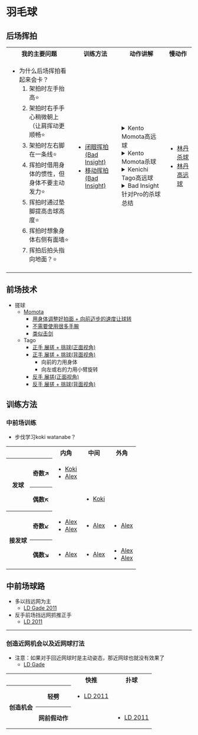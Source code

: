 <link href="https://cdn.jsdelivr.net/npm/bootstrap@5.3.3/dist/css/bootstrap.min.css" rel="stylesheet"
    integrity="sha384-QWTKZyjpPEjISv5WaRU9OFeRpok6YctnYmDr5pNlyT2bRjXh0JMhjY6hW+ALEwIH" crossorigin="anonymous">

<style>
.vscode-light th {
    border-color: rgba(0, 0, 0, 0.18);
}
</style>

# 羽毛球

## 后场挥拍

<table class="table table-bordered">
<tr>
<th>我的主要问题</th>
<th>训练方法</th>
<th>动作讲解</th>
<th>慢动作</th>
</tr>
<tr>
<td>

- 为什么后场挥拍看起来会卡？
  1. 架拍时左手抬高⭐
  2. 架拍时右手手心稍微朝上（让肩挥动更顺畅⭐
  3. 架拍时左右脚在一条线⭐
  4. 挥拍时借用身体的惯性，但身体不要主动发力⭐
  5. 挥拍时通过垫脚提高击球高度⭐
  6. 挥拍时想象身体右侧有面墙⭐
  7. 挥拍后拍头指向地面？⭐

</td>
<td>

- [闭眼挥拍(Bad Insight)](https://youtube.com/clip/Ugkx57GNlQd54UIumg9D9dRqiWS_73tpY9sk?si=cQT1pTE0f-B1CA7v)
- [移动挥拍(Bad Insight)](https://youtube.com/clip/Ugkx7a1GHfIKU6r-vspcPkesfjOxdDMO9409?si=sY1eVK4jfacbdWZ0)

</td>
<td>

<details>
<summary>Kento Momota高远球</summary>

1. [高远球最重要的点是高度](https://www.bilibili.com/video/BV1Xy4y1p7VZ?t=47.7)
   - 需要高度刚好的弧线(不够高会被对手杀回来，过高又会浪费时间)
2. [主动时身体前倾在高点打，被动时降低击球点](https://www.bilibili.com/video/BV1Xy4y1p7VZ?t=70.6)
3. [打球时将重心保持在中间](https://www.bilibili.com/video/BV1Xy4y1p7VZ?t=90.5)
4. [保持重心，让高远球、杀球、吊球前期动作一致；打高远球时，球拍最后指向前方；杀球时，球拍指向地面](https://www.bilibili.com/video/BV1Xy4y1p7VZ?t=161.7)

- [KM正手底线和反手底线示范](https://www.bilibili.com/video/BV1Xy4y1p7VZ?t=184.5)

</details>

<details>
<summary>Kento Momota杀球</summary>

- [杀球的关键是Timing + 早点进入落点](https://www.bilibili.com/video/BV1fq4y1J71i?t=48.7)
- [杀球瞬间才握拍](https://www.bilibili.com/video/BV1fq4y1J71i?t=141.5)
- [击球后有被向前推的感觉](https://www.bilibili.com/video/BV1fq4y1J71i?t=231.5)

</details>

<details>
<summary>Kenichi Tago高远球</summary>

1. [取球扔球+1234步伐](https://www.bilibili.com/video/BV1DT4y1U7qC?t=50.2)
2. [挥拍时身体成一条直线，是一个好的挥拍效果](https://www.bilibili.com/video/BV1DT4y1U7qC?t=84.5)
   - 说明使用了腿部发力
3. [扔球时的击球点](https://www.bilibili.com/video/BV1DT4y1U7qC?t=158.1)
4. [扔球时不要用手的力量](https://www.bilibili.com/video/BV1DT4y1U7qC?t=290.6)

</details>

<details>
<summary>Bad Insight针对Pro的杀球总结</summary>

- [Perfect Rotation](https://youtube.com/clip/UgkxsvdxvTT1qNsRtprFtUSTjUxwmFSw7HJ1?si=XDtbpsEvVGvj6wIZ)
  1. [Rotation Amount](https://youtube.com/clip/UgkxoH2Yzz9dMyyQ2oj54_FM4ZJ1Yp18iGaI?si=Ehk9sE8XKImfxWeW)
     - [tip1: facing sidewards in the preparation](https://youtube.com/clip/UgkxT09pnuP_ezKGIiu3uCkiONXSxQHsEo8k?si=BumvA2B7LPgOAUn0)
     - [tip2: practiceing stretching out your chest by threading a stick through your arms](https://youtube.com/clip/Ugkxx_pA9CUimLnHFFcraEGXLmaEKWyMBUsR?si=92ntv4p_kq67_hh7)
  2. [Rotation Speed(legs -> hips -> torso)](https://youtube.com/clip/UgkxAc2JP8mjntqPB9Iy9oyYdaDCH8x59dwh?si=Nb1U49uSX-HCifAC)
     - [use non-racket arm](https://youtube.com/clip/Ugkxf7910FCL087y9twbYtOBBIRzRtt4azYw?si=XNubmiJZg9Yj_EHA)
     - [tip: facing sidewards and rotating torso + 左手拉到腰附近](https://youtube.com/clip/Ugkx037XZwwiM4q7jWM5v8ov1BMeQcpR8kpK?si=EMCwFwvQYoW2hH5o)
- Perfect Timing
  - [握拍放松 + 正手握拍](https://youtube.com/clip/UgkxRLeXxNDmyzYKpBizB2WBwsJy4hdvtHCV?si=1NgOC5ZWFRRTvDzr)
- [Perfect Placement](https://youtube.com/clip/Ugkx4RgPeT_eUmCEDbLzNAjp3VStyTrOxYHt?si=CoPx5sQXUBEWm8B8)
  - [杀两侧+杀追身](https://youtube.com/clip/UgkxVC6ri2BubqbkOREwdNfPhnFVIAnhxJu1?si=0vgYmTKW0arIt1w6)

</details>

</td>
<td>

- [林丹杀球](https://www.youtube.com/watch?v=1N1LXdgkj70)
- [林丹高远球](https://www.youtube.com/watch?v=Kv3BmVE7smU)

</td>
</tr>
</table>

## 前场技术

- 搓球
  - [Momota](https://www.bilibili.com/video/BV1Kf4y1s71c?t=133.0)
    - [用身体调整好拍面 + 向前迈步的速度让球转](https://www.bilibili.com/video/BV1Kf4y1s71c?t=82.6)
    - [不需要使用很多手腕](https://www.bilibili.com/video/BV1Kf4y1s71c?t=73.0)
    - [类似击剑](https://www.bilibili.com/video/BV1Kf4y1s71c?t=259.1)
  - Tago
    - [正手 展搓 + 挑球(正面视角)](https://youtube.com/clip/UgkxSbzO99_bL595HyIu1jh2NdZxnVE6K3Di?si=hzm1IZx5ytJBUJ5Z)
    - [正手 展搓 + 挑球(背面视角)](https://youtube.com/clip/Ugkxd1UJf051Jyyz17WYiyRKa2d2pX89svYt?si=U1_9pJjGVYAX2pit)
      - 向前的力用身体
      - 向左或右的力用小臂旋转
    - [反手 展搓(正面视角)](https://youtube.com/clip/Ugkx4aVwqEn9IJAd5kjZ5TNzYfxaVtydamnh?si=SnGKrDBvJrxN5zuX)
    - [反手 展搓 + 挑球(背面视角)](https://youtube.com/clip/UgkxXdeU45dnhJhXehRfL5dixDQXaTKC6yMG?si=yXKR_I_ArbE-5cPq)

## 训练方法

### 中前场训练

- 步伐学习koki watanabe？

<table class="table table-bordered">
<tr>
<th colspan="2"></th><th>内角</th><th>中间</th><th>外角</th>
</tr>
<tr>
<th rowspan="2">发球</th>
<th>

奇数$\nearrow$

</th>
<td>

- [Koki](https://youtube.com/clip/UgkxRSSuFiUywR38OjfSPqMslCES-24xbqqF?si=LEOB3Pp9sd_LXCkA)
- [Alex](https://youtube.com/clip/Ugkx1RVyBKhJMQAiJnRqHh_Fz7JhlWEgYc-r?si=qyxwJitDDGPyxZvW)

</td>
<td></td>
<td></td>

</tr>
<tr>
<th>

偶数$\nwarrow$

</th>

<td>
</td>
<td>

- [Koki](https://youtube.com/clip/UgkxUCQWlzwjEgohTOa-2DSHhpHOlOxioo6m?si=Yem0TQLu_msFJgCw)

</td>
<td>
</td>
</tr>
<tr>
<th rowspan="2">接发球</th>
<th>

奇数$\swarrow$

</th>
<td>

- [Alex](https://youtube.com/clip/UgkxkpvNSeiUUo72ZEra4P0H8s_aR_RMsb2K?si=UVBbA-llRTTF28_p)
- [Alex](https://youtube.com/clip/UgkxN0WemOeYs4kyyYnnrgl2KdWE1s4XhEOX?si=bz4LNdS2tRWu9sq5)

</td>

<td>

- [Alex](https://youtube.com/clip/UgkxAUtP3MGC8e6y7Wnq8a3CSey-bciduPR9?si=6vlhbF-XkhLFdqy-)

</td>
<td>

- [Alex](https://youtube.com/clip/UgkxTEqXB5XVtPLEW47I3XqEICxrXPNG931V?si=ymX2Tyir7Jd5xcb6)

</td>

</tr>
<tr>
<th>

偶数$\searrow$

</th>
<td>

- [Alex](https://youtube.com/clip/UgkxZPeupi0gaDt3tXH5GUKBKsQCrMt4dhYC?si=kNc4eZ2EHYIM3fiv)

</td>
<td>

- [Alex](https://youtube.com/clip/UgkxOOeuXgTzGu8WLHSBP9vGrh__D0ThOgQi?si=coFKtxgJeJGURi-0)

</td>
<td>

- [Alex](https://youtube.com/clip/UgkxvD7VInzJ39Jki4XC5JcQQ4HM5ZEEguFu?si=a5ncmDayJ9mYJ4Mj)
- [Alex](https://youtube.com/clip/UgkxvHovE6TNW_wvddxnI4z52Hsh9qsNgfJi?si=kS-OS7u7VX6fTI9i)

</td>
</tr>
</table>

## 中前场球路

- 多以挡远网为主
  - [LD Gade 2011](https://youtube.com/clip/UgkxejDJmjbj7nLKqd7So1PEl598xnfCbXiB?si=oLtFU5IGvOe4tke-)
- 反手前场挡远网抓推正手
  - [LD 2011](https://youtube.com/clip/UgkxM_LbY7SGn1Yl1Y6M7rYWNsZQ55sXvOv9?si=uyzGA0QWQHv4T74v)

---

### 创造近网机会以及近网球打法

- 注意：如果对手回近网球时是主动姿态，那近网球也就没有效果了
  - [LD Gade](https://youtube.com/clip/UgkxwT_blAYMADz66_cVTw6Fpd6ZL_4509cg?si=TrYY1qFFba49nuwu)

<table class="table">
<tr>
<th colspan="2"></th>
<th>快推</th>
<th>扑球</th>
</tr>
<tr>
<th rowspan="2">创造机会</th>
<th>轻劈</th>
<td>

- [LD 2011](https://youtube.com/clip/Ugkx7OVK8bEuYZH8MteI10R0dE0-pgE9WNN_?si=4qjZz5f5Tq97nCuX)

</td>
<td></td>
</tr>
<tr>
<th>网前假动作</th>
<td></td>
<td>

- [LD 2011](https://youtube.com/clip/UgkxsKboKtsOG9EvKMwsnqCI3FAyVEXJO1h_?si=sUq8TibMq8_fNcS5)

</td>
</tr>
</table>
